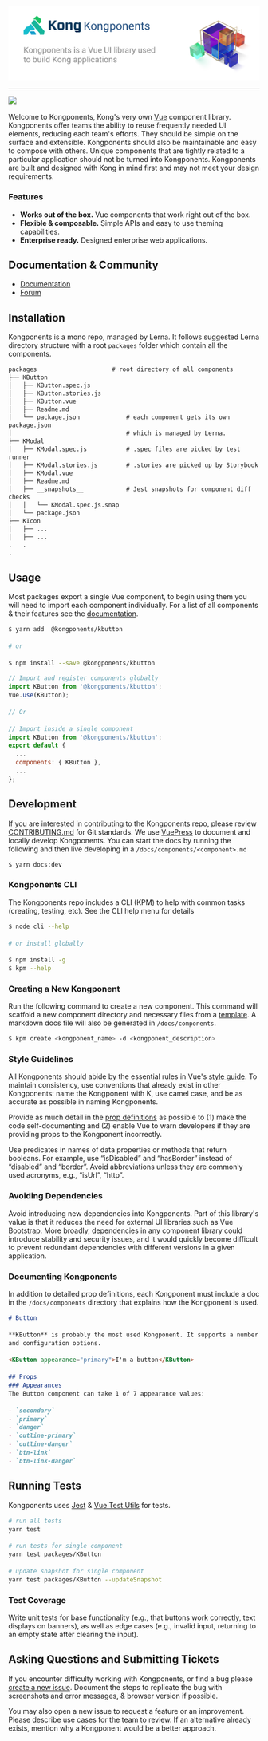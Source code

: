 [docsUrl]: https://kongponents.netlify.com

![](./kongponents-logo.jpg)

---
![](https://github.com/Kong/kongponents/workflows/Node%20CI/badge.svg)

Welcome to Kongponents, Kong's very own [Vue](https://vuejs.org/) component library. Kongponents offer teams the ability to reuse frequently needed UI elements, reducing each team's efforts. They should be simple on the surface and extensible. Kongponents should also be maintainable and easy to compose with others. Unique components that are tightly related to a particular application should not be turned into Kongponents. Kongponents are built and designed with Kong in mind first and may not meet your design requirements.

### Features
- **Works out of the box.** Vue components that work right out of the box.
- **Flexible & composable.** Simple APIs and easy to use theming capabilities.
- **Enterprise ready.** Designed enterprise web applications.

## Documentation & Community
- [Documentation](docsUrl)
- [Forum](https://discuss.konghq.com/)

## Installation
Kongponents is a mono repo, managed by Lerna. It follows suggested Lerna directory structure with a root `packages` folder which contain all the components.

```
packages                     # root directory of all components
├── KButton                  
│   ├── KButton.spec.js
│   ├── KButton.stories.js
│   ├── KButton.vue
│   ├── Readme.md
│   └── package.json             # each component gets its own package.json
│                                # which is managed by Lerna.
├── KModal    
│   ├── KModal.spec.js           # .spec files are picked by test runner
│   ├── KModal.stories.js        # .stories are picked up by Storybook
│   ├── KModal.vue    
│   ├── Readme.md                
│   ├── __snapshots__            # Jest snapshots for component diff checks
│   │   └── KModal.spec.js.snap
│   └── package.json
├── KIcon
│   ├── ...
│   ├── ...
.   .
.
```

## Usage
Most packages export a single Vue component, to begin using them you will need to import each component individually. For a list of all components & their features see the [documentation](docsUrl).


```bash
$ yarn add  @kongponents/kbutton

# or

$ npm install --save @kongponents/kbutton
```

```js
// Import and register components globally
import KButton from '@kongponents/kbutton';
Vue.use(KButton);

// Or

// Import inside a single component
import KButton from '@kongponents/kbutton';
export default {
  ...
  components: { KButton },
  ...
};
```

## Development
If you are interested in contributing to the Kongponents repo, please review [CONTRIBUTING.md](CONTRIBUTING.md) for Git standards. We use [VuePress]() to document and locally develop Kongponents. You can start the docs by running the following and then live developing in a `/docs/components/<component>.md`

```bash
$ yarn docs:dev
```

### Kongponents CLI
The Kongponents repo includes a CLI (KPM) to help with common tasks (creating, testing, etc). See the CLI help menu for details

```bash
$ node cli --help

# or install globally

$ npm install -g
$ kpm --help
```

### Creating a New Kongponent
Run the following command to create a new component. This command will scaffold a new component directory and necessary files from a [template](cli/template). A markdown docs file will also be generated in `/docs/components`.

```bash
$ kpm create <kongponent_name> -d <kongponent_description>
```

### Style Guidelines
All Kongponents should abide by the essential rules in Vue's [style guide](https://vuejs.org/v2/style-guide/). To maintain consistency, use conventions that already exist in other Kongponents: name the Kongponent with K, use camel case, and be as accurate as possible in naming Kongponents.

Provide as much detail in the [prop definitions](https://vuejs.org/v2/style-guide/#Prop-definitions-essential) as possible to (1) make the code self-documenting and (2) enable Vue to warn developers if they are providing props to the Kongponent incorrectly.  

Use predicates in names of data properties or methods that return booleans. For example, use “isDisabled” and “hasBorder” instead of “disabled” and “border”. Avoid abbreviations unless they are commonly used acronyms, e.g., “isUrl”, “http”.

### Avoiding Dependencies
Avoid introducing new dependencies into Kongponents. Part of this library's value is that it reduces the need for external UI libraries such as Vue Bootstrap. More broadly, dependencies in any component library could introduce stability and security issues, and it would quickly become difficult to prevent redundant dependencies with different versions in a given application.

### Documenting Kongponents
In addition to detailed prop definitions, each Kongponent must include a doc in the `/docs/components` directory that explains how the Kongponent is used.

```md
# Button

**KButton** is probably the most used Kongponent. It supports a number of variations
and configuration options.

<KButton appearance="primary">I'm a button</KButton> 

## Props
### Appearances
The Button component can take 1 of 7 appearance values:

- `secondary`  
- `primary`  
- `danger`
- `outline-primary`  
- `outline-danger`  
- `btn-link`  
- `btn-link-danger`
```

## Running Tests
Kongponents uses [Jest](https://jestjs.io/) & [Vue Test Utils](https://vue-test-utils.vuejs.org/) for tests.

```bash
# run all tests
yarn test

# run tests for single component
yarn test packages/KButton

# update snapshot for single component
yarn test packages/KButton --updateSnapshot
```

### Test Coverage
Write unit tests for base functionality (e.g., that buttons work correctly, text displays on banners), as well as edge cases (e.g., invalid input, returning to an empty state after clearing the input).

## Asking Questions and Submitting Tickets

If you encounter difficulty working with Kongponents, or find a bug please [create a new issue](https://github.com/Kong/kongponents/issues). Document the steps to replicate the bug with screenshots and error messages, & browser version if possible.

You may also open a new issue to request a feature or an improvement. Please describe use cases for the team to review. If an alternative already exists, mention why a Kongponent would be a better approach. 
